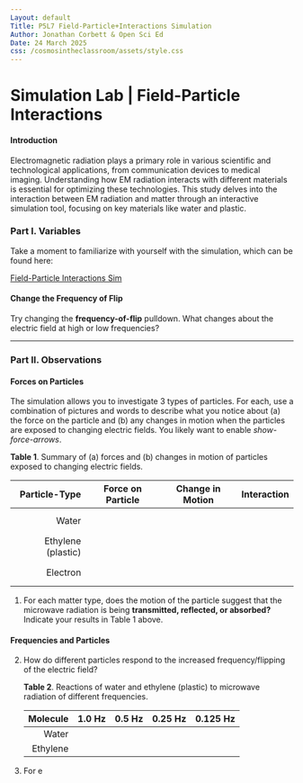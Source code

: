 ```yaml
---
Layout: default
Title: P5L7 Field-Particle+Interactions Simulation
Author: Jonathan Corbett & Open Sci Ed
Date: 24 March 2025
css: /cosmosintheclassroom/assets/style.css
---
```


# Simulation Lab | Field-Particle Interactions
#### Introduction

Electromagnetic radiation plays a primary role in various scientific and technological applications, from communication devices to medical imaging. Understanding how EM radiation interacts with different materials is essential for optimizing these technologies. This study delves into the interaction between EM radiation and matter through an interactive simulation tool, focusing on key materials like water and plastic.

### Part I. Variables
Take a moment to familiarize with yourself with the simulation, which can be found here:

[Field-Particle Interactions Sim](https://openscied-static.s3.us-east-1.amazonaws.com/HTML+Files/Field-Particle%2BInteractions.html)



[Field-Particle Interactions Sim]: (https://openscied-static.s3.us-east-1.amazonaws.com/HTML+Files/Field-Particle%2BInteractions.html)

#### Change the Frequency of Flip
Try changing the **frequency-of-flip** pulldown. What changes about the electric field at high or low frequencies?

---

### Part II. Observations

#### Forces on Particles
The simulation allows you to investigate 3 types of particles. For each, use a combination of pictures and words to describe what you notice about (a) the force on the particle and (b) any changes in motion when the particles are exposed to changing electric fields. You likely want to enable *show-force-arrows*.

   **Table 1**. Summary of (a) forces and (b) changes in motion of particles exposed to changing electric fields.

   |Particle-Type|Force on Particle|Change in Motion|Interaction|
   |-:|-|-|-|
   |Water|<br><br>||
   |Ethylene (plastic)|<br> <br>|||
   |Electron|<br><br>|||

1. For each matter type, does the motion of the particle suggest that the microwave radiation is being **transmitted, reflected, or absorbed?** Indicate your results in Table 1 above.

#### Frequencies and Particles

2. How do different particles respond to the increased frequency/flipping of the electric field?
   
   **Table 2**. Reactions of water and ethylene (plastic) to microwave radiation of different frequencies. 
   
   |Molecule|1.0 Hz|0.5 Hz|0.25 Hz| 0.125 Hz|
   |-:|-|-|-|-|
   |Water||||
   |Ethylene|

3. For e
